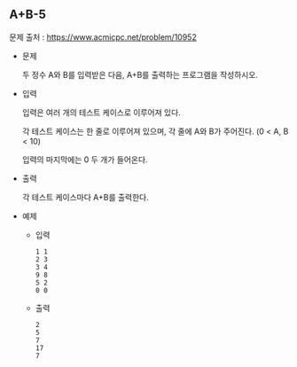 ## A+B-5

문제 출처 : https://www.acmicpc.net/problem/10952

- 문제 

  두 정수 A와 B를 입력받은 다음, A+B를 출력하는 프로그램을 작성하시오.

  

- 입력

  입력은 여러 개의 테스트 케이스로 이루어져 있다.

  각 테스트 케이스는 한 줄로 이루어져 있으며, 각 줄에 A와 B가 주어진다. (0 < A, B < 10)

  입력의 마지막에는 0 두 개가 들어온다.

  

- 출력

  각 테스트 케이스마다 A+B를 출력한다.

  

- 예제

  - 입력

    ```
    1 1
    2 3
    3 4
    9 8
    5 2
    0 0
    ```

  - 출력

    ```
    2
    5
    7
    17
    7
    ```

    
